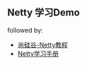 ## Netty 学习Demo

followed by:

- [尚硅谷-Netty教程](https://www.bilibili.com/video/BV1DJ411m7NR?from=search&seid=7944323448691034891)
- [Netty学习手册](https://dongzl.github.io/netty-handbook/#/)

